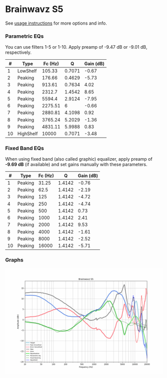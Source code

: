# Brainwavz S5
See [usage instructions](https://github.com/jaakkopasanen/AutoEq#usage) for more options and info.

### Parametric EQs
You can use filters 1-5 or 1-10. Apply preamp of -9.47 dB or -9.01 dB, respectively.

|   # | Type      |   Fc (Hz) |      Q |   Gain (dB) |
|-----|-----------|-----------|--------|-------------|
|   1 | LowShelf  |    105.33 | 0.7071 |       -0.67 |
|   2 | Peaking   |    176.66 | 0.4629 |       -5.73 |
|   3 | Peaking   |    913.61 | 0.7634 |        4.02 |
|   4 | Peaking   |   2312.7  | 1.4542 |        8.65 |
|   5 | Peaking   |   5594.4  | 2.9124 |       -7.95 |
|   6 | Peaking   |   2275.51 | 6      |       -0.66 |
|   7 | Peaking   |   2880.81 | 4.1098 |        0.92 |
|   8 | Peaking   |   3765.24 | 5.2029 |       -1.36 |
|   9 | Peaking   |   4831.11 | 5.9988 |        0.83 |
|  10 | HighShelf |  10000    | 0.7071 |       -3.48 |

### Fixed Band EQs
When using fixed band (also called graphic) equalizer, apply preamp of **-9.69 dB** (if available) and set gains manually with these parameters.

|   # | Type    |   Fc (Hz) |      Q |   Gain (dB) |
|-----|---------|-----------|--------|-------------|
|   1 | Peaking |     31.25 | 1.4142 |       -0.76 |
|   2 | Peaking |     62.5  | 1.4142 |       -2.19 |
|   3 | Peaking |    125    | 1.4142 |       -4.72 |
|   4 | Peaking |    250    | 1.4142 |       -4.74 |
|   5 | Peaking |    500    | 1.4142 |        0.73 |
|   6 | Peaking |   1000    | 1.4142 |        2.41 |
|   7 | Peaking |   2000    | 1.4142 |        9.53 |
|   8 | Peaking |   4000    | 1.4142 |       -1.61 |
|   9 | Peaking |   8000    | 1.4142 |       -2.52 |
|  10 | Peaking |  16000    | 1.4142 |       -5.71 |

### Graphs
![](./Brainwavz%20S5.png)
